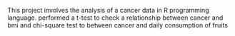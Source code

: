 This project involves the analysis of a cancer data in R programming language. performed a t-test to check a relationship between cancer and bmi and chi-square test to between cancer and daily consumption of fruits
